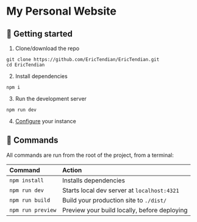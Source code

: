# My Personal Website

## 🚀 Getting started

1. Clone/download the repo

```
git clone https://github.com/EricTendian/EricTendian.git
cd EricTendian
```

2. Install dependencies

```
npm i
```

3. Run the development server

```
npm run dev
```

4. [Configure](#🔧-configuration) your instance

## 🧞 Commands

All commands are run from the root of the project, from a terminal:

| Command           | Action                                       |
| :---------------- | :------------------------------------------- |
| `npm install`     | Installs dependencies                        |
| `npm run dev`     | Starts local dev server at `localhost:4321`  |
| `npm run build`   | Build your production site to `./dist/`      |
| `npm run preview` | Preview your build locally, before deploying |
